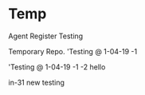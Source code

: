 # Temp
Agent Register Testing


Temporary Repo.
'Testing @ 1-04-19 -1

'Testing @ 1-04-19 -1 -2
hello

in-31
new
testing

